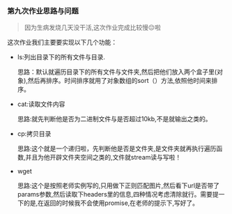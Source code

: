 ### 第九次作业思路与问题

> 因为生病发烧几天没干活,这次作业完成比较慢😔啦

这次作业我们主要要实现以下几个功能：

* ls:列出目录下的所有文件与目录.

  思路：默认就遍历目录下的所有文件与文件夹,然后把他们放入两个盒子里(对象),然后再排序。时间排序就用了对象数组的sort（）方法,依照他时间来排序。

* cat:读取文件内容

  思路:就先判断他是否为二进制文件与是否超过10kb,不是就输出之类的。

* cp:拷贝目录

  思路:这个就是一个递归啦，先判断他是否是文件夹,是文件夹就再执行遍历函数,并且为他开辟文件夹空间之类的,文件就stream读与写啦！

* wget

  思路:这个是按照老师实例写的,只用做下正则匹配图片,然后看下url是否带了params参数,然后读取下headers里的信息,四种情况考虑清除就行。需要提一下的是,在返回的时候我不会使用promise,在老师的提示下,写好了。

